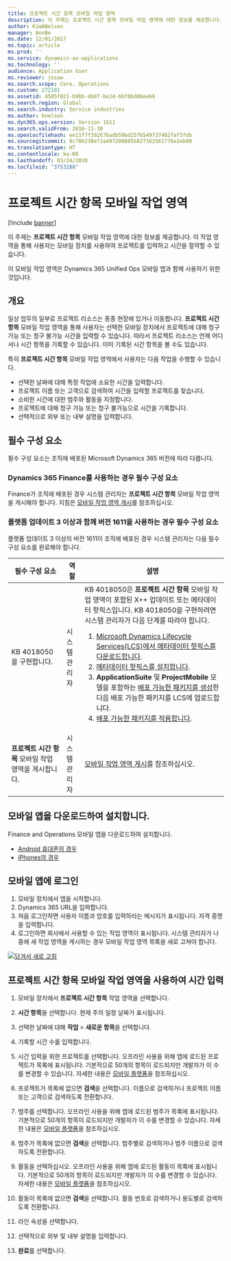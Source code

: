 ```yaml
---
title: 프로젝트 시간 항목 모바일 작업 영역
description: 이 주제는 프로젝트 시간 항목 모바일 작업 영역에 대한 정보를 제공합니다. 이 작업 영역을 통해 사용자는 모바일 장치를 사용하여 프로젝트를 입력하고 시간을 절약할 수 있습니다.
author: KimANelson
manager: AnnBe
ms.date: 12/01/2017
ms.topic: article
ms.prod: ''
ms.service: dynamics-ax-applications
ms.technology: ''
audience: Application User
ms.reviewer: josaw
ms.search.scope: Core, Operations
ms.custom: 272101
ms.assetid: 4505f021-b9bb-4b87-be24-6bf0bd88ee60
ms.search.region: Global
ms.search.industry: Service industries
ms.author: knelson
ms.dyn365.ops.version: Version 1611
ms.search.validFrom: 2016-11-30
ms.openlocfilehash: ee11f7f392676adb59bd25f6549737482faf5fdb
ms.sourcegitcommit: 8c786230ef2a497280885b827162561776e2eb00
ms.translationtype: HT
ms.contentlocale: ko-KR
ms.lasthandoff: 03/24/2020
ms.locfileid: "3753288"
---
```

# <a name="project-time-entry-mobile-workspace"></a>프로젝트 시간 항목 모바일 작업 영역

[!include [banner](../includes/banner.md)]

이 주제는 **프로젝트 시간 항목** 모바일 작업 영역에 대한 정보를 제공합니다. 이 작업 영역을 통해 사용자는 모바일 장치를 사용하여 프로젝트를 입력하고 시간을 절약할 수 있습니다.

이 모바일 작업 영역은 Dynamics 365 Unified Ops 모바일 앱과 함께 사용하기 위한 것입니다. 

## <a name="overview"></a>개요
일상 업무의 일부로 프로젝트 리소스는 종종 현장에 있거나 이동합니다. **프로젝트 시간 항목** 모바일 작업 영역을 통해 사용자는 선택한 모바일 장치에서 프로젝트에 대해 청구 가능 또는 청구 불가능 시간을 입력할 수 있습니다. 따라서 프로젝트 리소스는 언제 어디서나 시간 항목을 기록할 수 있습니다. 이미 기록된 시간 항목을 볼 수도 있습니다. 

특히 **프로젝트 시간 항목** 모바일 작업 영역에서 사용자는 다음 작업을 수행할 수 있습니다.

-   선택한 날짜에 대해 특정 작업에 소요한 시간을 입력합니다.
-   프로젝트 이름 또는 고객으로 검색하여 시간을 입력할 프로젝트를 찾습니다.
-   소비한 시간에 대한 범주와 활동을 지정합니다.
-   프로젝트에 대해 청구 가능 또는 청구 불가능으로 시간을 기록합니다.
-   선택적으로 외부 또는 내부 설명을 입력합니다.

## <a name="prerequisites"></a>필수 구성 요소
필수 구성 요소는 조직에 배포된 Microsoft Dynamics 365 버전에 따라 다릅니다.

### <a name="prerequisites-if-you-use-dynamics-365-finance"></a>Dynamics 365 Finance를 사용하는 경우 필수 구성 요소
Finance가 조직에 배포된 경우 시스템 관리자는 **프로젝트 시간 항목** 모바일 작업 영역을 게시해야 합니다. 지침은 [모바일 작업 영역 게시](../../dev-itpro/mobile-apps/publish-mobile-workspace.md)를 참조하십시오.

### <a name="prerequisites-if-you-use-version-1611-with-platform-update-3-or-later"></a>플랫폼 업데이트 3 이상과 함께 버전 1611을 사용하는 경우 필수 구성 요소
플랫폼 업데이트 3 이상의 버전 1611이 조직에 배포된 경우 시스템 관리자는 다음 필수 구성 요소를 완료해야 합니다. 

<table>
<thead>
<tr class="header">
<th>필수 구성 요소</th>
<th>역할</th>
<th>설명</th>
</tr>
</thead>
<tbody>
<tr class="odd">

<td>KB 4018050을 구현합니다.</td>
<td>시스템 관리자</td>
<td>KB 4018050은 <strong>프로젝트 시간 항목</strong> 모바일 작업 영역이 포함된 X++ 업데이트 또는 메타데이터 핫픽스입니다. KB 4018050을 구현하려면 시스템 관리자가 다음 단계를 따라야 합니다.
<ol>
<li><a href="../../dev-itpro/migration-upgrade/download-hotfix-lcs.md">Microsoft Dynamics Lifecycle Services(LCS)에서 메타데이터 핫픽스를 다운로드합니다</a>.</li>
<li><a href="../../dev-itpro/migration-upgrade/install-metadata-hotfix-package.md">메타데이터 핫픽스를 설치합니다</a>.</li>
<li><strong>ApplicationSuite</strong> 및 <strong>ProjectMobile</strong> 모델을 포함하는 <a href="../../dev-itpro/deployment/create-apply-deployable-package.md">배포 가능한 패키지를 생성</a>한 다음 배포 가능한 패키지를 LCS에 업로드합니다.</li>
<li><a href="../../dev-itpro/deployment/apply-deployable-package-system.md">배포 가능한 패키지를 적용합니다</a>.</li>

</ol></td>
</tr>
<tr class="even">
<td><strong>프로젝트 시간 항목</strong> 모바일 작업 영역을 게시합니다.</td>
<td>시스템 관리자</td>
<td><a href="../../dev-itpro/mobile-apps/publish-mobile-workspace.md">모바일 작업 영역 게시</a>를 참조하십시오.</td>
</tr>
</tbody>
</table>

## <a name="download-and-install-the-mobile-app"></a>모바일 앱을 다운로드하여 설치합니다.

Finance and Operations 모바일 앱을 다운로드하여 설치합니다.

-   [Android 휴대폰의 경우](https://go.microsoft.com/fwlink/?linkid=850662)
-   [iPhones의 경우](https://go.microsoft.com/fwlink/?linkid=850663)

## <a name="sign-in-to-the-mobile-app"></a>모바일 앱에 로그인
1.  모바일 장치에서 앱을 시작합니다.
2.  Dynamics 365 URL을 입력합니다.
3.  처음 로그인하면 사용자 이름과 암호를 입력하라는 메시지가 표시됩니다. 자격 증명을 입력합니다.
4.  로그인하면 회사에서 사용할 수 있는 작업 영역이 표시됩니다. 시스템 관리자가 나중에 새 작업 영역을 게시하는 경우 모바일 작업 영역 목록을 새로 고쳐야 합니다.

[![당겨서 새로 고침](./media/pull-to-refresh-list-of-workspaces-183x300.png)](./media/pull-to-refresh-list-of-workspaces.png)

## <a name="enter-time-by-using-the-project-time-entry-mobile-workspace"></a>프로젝트 시간 항목 모바일 작업 영역을 사용하여 시간 입력
1.  모바일 장치에서 **프로젝트 시간 항목** 작업 영역을 선택합니다.
2.  **시간 항목**을 선택합니다. 현재 주의 일정 날짜가 표시됩니다.
3.  선택한 날짜에 대해 **작업** &gt; **새로운 항목**을 선택합니다.
4.  기록할 시간 수를 입력합니다.
5.  시간 입력을 위한 프로젝트를 선택합니다. 오프라인 사용을 위해 앱에 로드된 프로젝트가 목록에 표시됩니다. 기본적으로 50개의 항목이 로드되지만 개발자가 이 수를 변경할 수 있습니다. 자세한 내용은 [모바일 플랫폼](../../dev-itpro/mobile-apps/platform/mobile-platform-home-page.md)을 참조하십시오.
6.  프로젝트가 목록에 없으면 **검색**을 선택합니다. 이름으로 검색하거나 프로젝트 이름 또는 고객으로 검색하도록 전환합니다.
7.  범주를 선택합니다. 오프라인 사용을 위해 앱에 로드된 범주가 목록에 표시됩니다. 기본적으로 50개의 항목이 로드되지만 개발자가 이 수를 변경할 수 있습니다. 자세한 내용은 [모바일 플랫폼](../../dev-itpro/mobile-apps/platform/mobile-platform-home-page.md)을 참조하십시오.
8.  범주가 목록에 없으면 **검색**을 선택합니다. 범주별로 검색하거나 범주 이름으로 검색하도록 전환합니다.
9.  활동을 선택하십시오. 오프라인 사용을 위해 앱에 로드된 활동이 목록에 표시됩니다. 기본적으로 50개의 항목이 로드되지만 개발자가 이 수를 변경할 수 있습니다. 자세한 내용은 [모바일 플랫폼](../../dev-itpro/mobile-apps/platform/mobile-platform-home-page.md)을 참조하십시오.
10. 활동이 목록에 없으면 **검색**을 선택합니다. 활동 번호로 검색하거나 용도별로 검색하도록 전환합니다.

11. 라인 속성을 선택합니다.
12. 선택적으로 외부 및 내부 설명을 입력합니다.
13. **완료**를 선택합니다.
